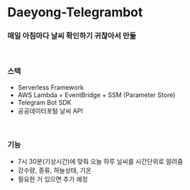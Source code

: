 # Daeyong-Telegrambot


### 매일 아침마다 날씨 확인하기 귀찮아서 만듦


<br>

### 스택

- Serverless Framework
- AWS Lambda + EventBridge + SSM (Parameter Store) 
- Telegram Bot SDK
- 공공데이터포털 날씨 API

<br>

### 기능

- 7시 30분(기상시간)에 맞춰 오늘 하루 닐씨를 시간단위로 알려줌
- 강수량, 종류, 하늘상태, 기온
- 필요한 거 있으면 추가 예정




